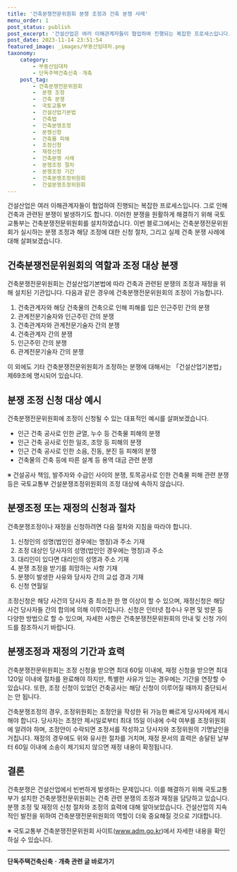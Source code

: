 ```yaml
---
title: '건축분쟁전문위원회 분쟁 조정과 건축 분쟁 사례'
menu_order: 1
post_status: publish
post_excerpt: '건설산업은 여러 이해관계자들이 협업하여 진행되는 복잡한 프로세스입니다. 그로 인해 건축과 관련된 분쟁이 발생하기도 합니다. 이러한 분쟁을 원활하게 해결하기 위해 국토교통부는 건축분쟁전문위원회를 설치하였습니다. 이번 블로그에서는 건축분쟁전문위원회가 실시하는 분쟁 조정과 해당 조정에 대한 신청 절차, 그리고 실제 건축 분쟁 사례에 대해 살펴보겠습니다.'
post_date: 2023-11-14 23:51:54
featured_image: _images/부동산임대차.png
taxonomy:
    category:
        - 부동산임대차
        - 단독주택건축신축ㆍ개축
    post_tag:
        - 건축분쟁전문위원회
        -  분쟁 조정
        -  건축 분쟁
        -  국토교통부
        -  건설산업기본법
        -  건축법
        -  건축분쟁조정
        -  분쟁신청
        -  건축물 피해
        -  조정신청
        -  재정신청
        -  건축분쟁 사례
        -  분쟁조정 절차
        -  분쟁조정 기간
        -  건축분쟁조정위원회
        -  건설분쟁조정위원회
---
```



건설산업은 여러 이해관계자들이 협업하여 진행되는 복잡한 프로세스입니다. 그로 인해 건축과 관련된 분쟁이 발생하기도 합니다. 이러한 분쟁을 원활하게 해결하기 위해 국토교통부는 건축분쟁전문위원회를 설치하였습니다. 이번 블로그에서는 건축분쟁전문위원회가 실시하는 분쟁 조정과 해당 조정에 대한 신청 절차, 그리고 실제 건축 분쟁 사례에 대해 살펴보겠습니다.

## 건축분쟁전문위원회의 역할과 조정 대상 분쟁

건축분쟁전문위원회는 건설산업기본법에 따라 건축과 관련된 분쟁의 조정과 재정을 위해 설치된 기관입니다. 다음과 같은 경우에 건축분쟁전문위원회의 조정이 가능합니다.

1. 건축관계자와 해당 건축물의 건축으로 인해 피해를 입은 인근주민 간의 분쟁
2. 관계전문기술자와 인근주민 간의 분쟁
3. 건축관계자와 관계전문기술자 간의 분쟁
4. 건축관계자 간의 분쟁
5. 인근주민 간의 분쟁
6. 관계전문기술자 간의 분쟁

이 외에도 기타 건축분쟁전문위원회가 조정하는 분쟁에 대해서는 「건설산업기본법」 제69조에 명시되어 있습니다.

## 분쟁 조정 신청 대상 예시

건축분쟁전문위원회에 조정이 신청될 수 있는 대표적인 예시를 살펴보겠습니다.

- 인근 건축 공사로 인한 균열, 누수 등 건축물 피해의 분쟁
- 인근 건축 공사로 인한 일조, 조망 등 피해의 분쟁
- 인근 건축 공사로 인한 소음, 진동, 분진 등 피해의 분쟁
- 건축물의 건축 등에 따른 설계 등 용역 대금 관련 분쟁

※ 건설공사 책임, 발주자와 수급인 사이의 분쟁, 토목공사로 인한 건축물 피해 관련 분쟁 등은 국토교통부 건설분쟁조정위원회의 조정 대상에 속하지 않습니다.

## 분쟁조정 또는 재정의 신청과 절차

건축분쟁조정이나 재정을 신청하려면 다음 절차와 지침을 따라야 합니다.

1. 신청인의 성명(법인인 경우에는 명칭)과 주소 기재
2. 조정 대상인 당사자의 성명(법인인 경우에는 명칭)과 주소
3. 대리인이 있다면 대리인의 성명과 주소 기재
4. 분쟁 조정을 받기를 희망하는 사항 기재
5. 분쟁이 발생한 사유와 당사자 간의 교섭 경과 기재
6. 신청 연월일

조정신청은 해당 사건의 당사자 중 최소한 한 명 이상이 할 수 있으며, 재정신청은 해당 사건 당사자들 간의 합의에 의해 이루어집니다. 신청은 인터넷 접수나 우편 및 방문 등 다양한 방법으로 할 수 있으며, 자세한 사항은 건축분쟁전문위원회의 안내 및 신청 가이드를 참조하시기 바랍니다.

## 분쟁조정과 재정의 기간과 효력

건축분쟁전문위원회는 조정 신청을 받으면 최대 60일 이내에, 재정 신청을 받으면 최대 120일 이내에 절차를 완료해야 하지만, 특별한 사유가 있는 경우에는 기간을 연장할 수 있습니다. 또한, 조정 신청이 있었던 건축공사는 해당 신청이 이루어질 때까지 중단되서는 안 됩니다.

건축분쟁조정의 경우, 조정위원회는 조정안을 작성한 뒤 가능한 빠르게 당사자에게 제시해야 합니다. 당사자는 조정안 제시일로부터 최대 15일 이내에 수락 여부를 조정위원회에 알려야 하며, 조정안이 수락되면 조정서를 작성하고 당사자와 조정위원의 기명날인을 거칩니다. 재정의 경우에도 위와 유사한 절차를 거치며, 재정 문서의 효력은 송달된 날부터 60일 이내에 소송이 제기되지 않으면 재정 내용이 확정됩니다.

## 결론

건축분쟁은 건설산업에서 빈번하게 발생하는 문제입니다. 이를 해결하기 위해 국토교통부가 설치한 건축분쟁전문위원회는 건축 관련 분쟁의 조정과 재정을 담당하고 있습니다. 분쟁 조정 및 재정의 신청 절차와 조정의 효력에 대해 알아보았습니다. 건설산업의 지속적인 발전을 위하여 건축분쟁전문위원회의 역할이 더욱 중요해질 것으로 기대합니다.

※ 국토교통부 건축분쟁전문위원회 사이트(www.adm.go.kr)에서 자세한 내용을 확인하실 수 있습니다.
<!-- wp:separator -->
<hr class="wp-block-separator has-alpha-channel-opacity"/>
<!-- /wp:separator -->

<!-- wp:group {"backgroundColor":"base","layout":{"type":"constrained"}} -->
<div class="wp-block-group has-base-background-color has-background"><!-- wp:paragraph {"align":"center","fontSize":"medium"} -->
<p class="has-text-align-center has-large-font-size"><strong>단독주택건축신축ㆍ개축 관련 글 바로가기</strong></p>
<!-- /wp:paragraph -->


<!-- wp:latest-posts
{"categories":[{"id":22762,"count":19,"description":"","link":"https://uknowlaw.com/category/%eb%8b%a8%eb%8f%85%ec%a3%bc%ed%83%9d%ea%b1%b4%ec%b6%95%ec%8b%a0%ec%b6%95%e3%86%8d%ea%b0%9c%ec%b6%95/","name":"단독주택건축신축ㆍ개축","slug":"단독주택건축신축ㆍ개축","taxonomy":"category","parent":0,"meta":[],"_links":{"self":[{"href":"https://uknowlaw.com/wp-json/wp/v2/categories/22762"}],"collection":[{"href":"https://uknowlaw.com/wp-json/wp/v2/categories"}],"about":[{"href":"https://uknowlaw.com/wp-json/wp/v2/taxonomies/category"}],"wp:post_type":[{"href":"https://uknowlaw.com/wp-json/wp/v2/posts?categories=22762"}],"curies":[{"name":"wp","href":"https://api.w.org/{rel}","templated":true}]}}],"postsToShow":100,"excerptLength":28,"postLayout":"grid","columns":2,"featuredImageAlign":"left","featuredImageSizeSlug":"large","fontSize":"small"} /--></div>
<!-- /wp:group -->